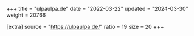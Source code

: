 +++
title = "ulpaulpa.de"
date = "2022-03-22"
updated = "2024-03-30"
weight = 20766

[extra]
source = "https://ulpaulpa.de/"
ratio = 19
size = 20
+++
